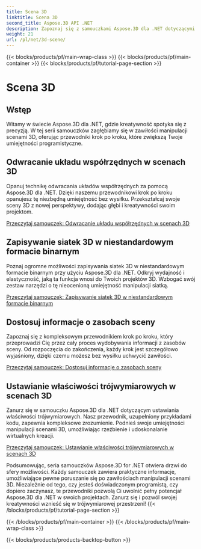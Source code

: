 ```yaml
---
title: Scena 3D
linktitle: Scena 3D
second_title: Aspose.3D API .NET
description: Zapoznaj się z samouczkami Aspose.3D dla .NET dotyczącymi zmiany orientacji płaszczyzny, eksportowania scen do skompresowanego formatu AMF, odwracania układów współrzędnych i nie tylko.
weight: 21
url: /pl/net/3d-scene/
---
```


{{< blocks/products/pf/main-wrap-class >}}
{{< blocks/products/pf/main-container >}}
{{< blocks/products/pf/tutorial-page-section >}}

# Scena 3D

## Wstęp

Witamy w świecie Aspose.3D dla .NET, gdzie kreatywność spotyka się z precyzją. W tej serii samouczków zagłębiamy się w zawiłości manipulacji scenami 3D, oferując przewodniki krok po kroku, które zwiększą Twoje umiejętności programistyczne.

## Odwracanie układu współrzędnych w scenach 3D

Opanuj technikę odwracania układów współrzędnych za pomocą Aspose.3D dla .NET. Dzięki naszemu przewodnikowi krok po kroku opanujesz tę niezbędną umiejętność bez wysiłku. Przekształcaj swoje sceny 3D z nowej perspektywy, dodając głębi i kreatywności swoim projektom.

[Przeczytaj samouczek: Odwracanie układu współrzędnych w scenach 3D](./flip-coordinate-system/)

## Zapisywanie siatek 3D w niestandardowym formacie binarnym

Poznaj ogromne możliwości zapisywania siatek 3D w niestandardowym formacie binarnym przy użyciu Aspose.3D dla .NET. Odkryj wydajność i elastyczność, jaką ta funkcja wnosi do Twoich projektów 3D. Wzbogać swój zestaw narzędzi o tę nieocenioną umiejętność manipulacji siatką.

[Przeczytaj samouczek: Zapisywanie siatek 3D w niestandardowym formacie binarnym](./save-3d-meshes-binary-format/)


## Dostosuj informacje o zasobach sceny

Zapoznaj się z kompleksowym przewodnikiem krok po kroku, który przeprowadzi Cię przez cały proces wydobywania informacji z zasobów sceny. Od rozpoczęcia do zakończenia, każdy krok jest szczegółowo wyjaśniony, dzięki czemu możesz bez wysiłku uchwycić zawiłości.

[Przeczytaj samouczek: Dostosuj informacje o zasobach sceny](./information-to-scene/)

## Ustawianie właściwości trójwymiarowych w scenach 3D

Zanurz się w samouczku Aspose.3D dla .NET dotyczącym ustawiania właściwości trójwymiarowych. Nasz przewodnik, uzupełniony przykładami kodu, zapewnia kompleksowe zrozumienie. Podnieś swoje umiejętności manipulacji scenami 3D, umożliwiając rzeźbienie i udoskonalanie wirtualnych kreacji.

[Przeczytaj samouczek: Ustawianie właściwości trójwymiarowych w scenach 3D](./set-3d-properties/)

Podsumowując, seria samouczków Aspose.3D for .NET otwiera drzwi do sfery możliwości. Każdy samouczek zawiera praktyczne informacje, umożliwiające pewne poruszanie się po zawiłościach manipulacji scenami 3D. Niezależnie od tego, czy jesteś doświadczonym programistą, czy dopiero zaczynasz, te przewodniki pozwolą Ci uwolnić pełny potencjał Aspose.3D dla .NET w swoich projektach. Zanurz się i pozwól swojej kreatywności wznieść się w trójwymiarowej przestrzeni!
{{< /blocks/products/pf/tutorial-page-section >}}

{{< /blocks/products/pf/main-container >}}
{{< /blocks/products/pf/main-wrap-class >}}

{{< blocks/products/products-backtop-button >}}
